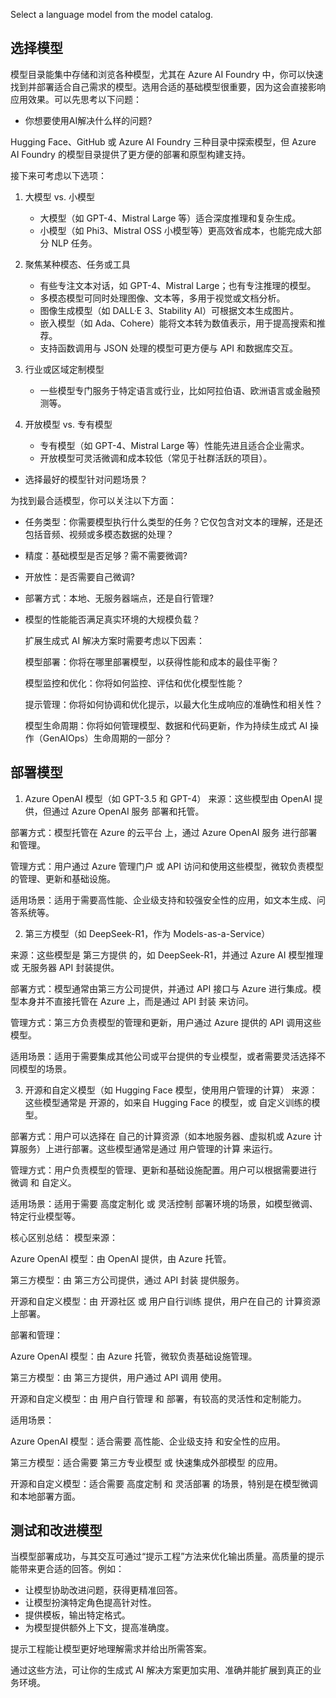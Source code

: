 
Select a language model from the model catalog.

## 选择模型

模型目录能集中存储和浏览各种模型，尤其在 Azure AI Foundry 中，你可以快速找到并部署适合自己需求的模型。选用合适的基础模型很重要，因为这会直接影响应用效果。可以先思考以下问题：

* 你想要使用AI解决什么样的问题?

Hugging Face、GitHub 或 Azure AI Foundry 三种目录中探索模型，但 Azure AI Foundry 的模型目录提供了更方便的部署和原型构建支持。

接下来可考虑以下选项：

1. 大模型 vs. 小模型  
    * 大模型（如 GPT-4、Mistral Large 等）适合深度推理和复杂生成。  
    * 小模型（如 Phi3、Mistral OSS 小模型等）更高效省成本，也能完成大部分 NLP 任务。

2. 聚焦某种模态、任务或工具  
    * 有些专注文本对话，如 GPT-4、Mistral Large；也有专注推理的模型。  
    * 多模态模型可同时处理图像、文本等，多用于视觉或文档分析。  
    * 图像生成模型（如 DALL·E 3、Stability AI）可根据文本生成图片。  
    * 嵌入模型（如 Ada、Cohere）能将文本转为数值表示，用于提高搜索和推荐。  
    * 支持函数调用与 JSON 处理的模型可更方便与 API 和数据库交互。

3. 行业或区域定制模型  
    * 一些模型专门服务于特定语言或行业，比如阿拉伯语、欧洲语言或金融预测等。

4. 开放模型 vs. 专有模型  
    * 专有模型（如 GPT-4、Mistral Large 等）性能先进且适合企业需求。  
    * 开放模型可灵活微调和成本较低（常见于社群活跃的项目）。

* 选择最好的模型针对问题场景？

为找到最合适模型，你可以关注以下方面：

* 任务类型：你需要模型执行什么类型的任务？它仅包含对文本的理解，还是还包括音频、视频或多模态数据的处理？
* 精度：基础模型是否足够？需不需要微调? 
* 开放性：是否需要自己微调?
* 部署方式：本地、无服务器端点，还是自行管理?


* 模型的性能能否满足真实环境的大规模负载？  

    扩展生成式 AI 解决方案时需要考虑以下因素：

    模型部署：你将在哪里部署模型，以获得性能和成本的最佳平衡？

    模型监控和优化：你将如何监控、评估和优化模型性能？

    提示管理：你将如何协调和优化提示，以最大化生成响应的准确性和相关性？

    模型生命周期：你将如何管理模型、数据和代码更新，作为持续生成式 AI 操作（GenAIOps）生命周期的一部分？

## 部署模型

1. Azure OpenAI 模型（如 GPT-3.5 和 GPT-4）
来源：这些模型由 OpenAI 提供，但通过 Azure OpenAI 服务 部署和托管。

部署方式：模型托管在 Azure 的云平台 上，通过 Azure OpenAI 服务 进行部署和管理。

管理方式：用户通过 Azure 管理门户 或 API 访问和使用这些模型，微软负责模型的管理、更新和基础设施。

适用场景：适用于需要高性能、企业级支持和较强安全性的应用，如文本生成、问答系统等。

2. 第三方模型（如 DeepSeek-R1，作为 Models-as-a-Service）

来源：这些模型是 第三方提供 的，如 DeepSeek-R1，并通过 Azure AI 模型推理 或 无服务器 API 封装提供。

部署方式：模型通常由第三方公司提供，并通过 API 接口与 Azure 进行集成。模型本身并不直接托管在 Azure 上，而是通过 API 封装 来访问。

管理方式：第三方负责模型的管理和更新，用户通过 Azure 提供的 API 调用这些模型。

适用场景：适用于需要集成其他公司或平台提供的专业模型，或者需要灵活选择不同模型的场景。

3. 开源和自定义模型（如 Hugging Face 模型，使用用户管理的计算）
来源：这些模型通常是 开源的，如来自 Hugging Face 的模型，或 自定义训练的模型。

部署方式：用户可以选择在 自己的计算资源（如本地服务器、虚拟机或 Azure 计算服务）上进行部署。这些模型通常是通过 用户管理的计算 来运行。

管理方式：用户负责模型的管理、更新和基础设施配置。用户可以根据需要进行 微调 和 自定义。

适用场景：适用于需要 高度定制化 或 灵活控制 部署环境的场景，如模型微调、特定行业模型等。

核心区别总结：
模型来源：

Azure OpenAI 模型：由 OpenAI 提供，由 Azure 托管。

第三方模型：由 第三方公司提供，通过 API 封装 提供服务。

开源和自定义模型：由 开源社区 或 用户自行训练 提供，用户在自己的 计算资源上部署。

部署和管理：

Azure OpenAI 模型：由 Azure 托管，微软负责基础设施管理。

第三方模型：由 第三方提供，用户通过 API 调用 使用。

开源和自定义模型：由 用户自行管理 和 部署，有较高的灵活性和定制能力。

适用场景：

Azure OpenAI 模型：适合需要 高性能、企业级支持 和安全性的应用。

第三方模型：适合需要 第三方专业模型 或 快速集成外部模型 的应用。

开源和自定义模型：适合需要 高度定制 和 灵活部署 的场景，特别是在模型微调和本地部署方面。

## 测试和改进模型

当模型部署成功，与其交互可通过“提示工程”方法来优化输出质量。高质量的提示能带来更合适的回答。例如：  

* 让模型协助改进问题，获得更精准回答。
* 让模型扮演特定角色提高针对性。
* 提供模板，输出特定格式。  
* 为模型提供额外上下文，提高准确度。

提示工程能让模型更好地理解需求并给出所需答案。

通过这些方法，可让你的生成式 AI 解决方案更加实用、准确并能扩展到真正的业务环境。
